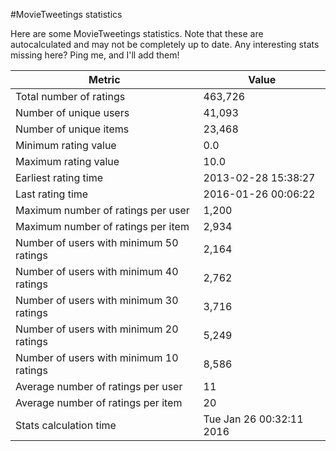 #MovieTweetings statistics

Here are some MovieTweetings statistics. Note that these are autocalculated and may not be completely up to date. Any interesting stats missing here? Ping me, and I'll add them!

Metric | Value
--- | ---
Total number of ratings                 | 463,726
Number of unique users                  | 41,093
Number of unique items                  | 23,468
Minimum rating value                    | 0.0
Maximum rating value                    | 10.0
Earliest rating time                    | 2013-02-28 15:38:27
Last rating time                        | 2016-01-26 00:06:22
Maximum number of ratings per user      | 1,200
Maximum number of ratings per item      | 2,934
Number of users with minimum 50 ratings | 2,164
Number of users with minimum 40 ratings | 2,762
Number of users with minimum 30 ratings | 3,716
Number of users with minimum 20 ratings | 5,249
Number of users with minimum 10 ratings | 8,586
Average number of ratings per user      | 11
Average number of ratings per item      | 20
Stats calculation time                  | Tue Jan 26 00:32:11 2016


